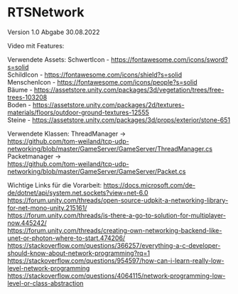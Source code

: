 # RTSNetwork
Version 1.0 Abgabe 30.08.2022

Video mit Features:

Verwendete Assets: SchwertIcon - https://fontawesome.com/icons/sword?s=solid<br>
SchildIcon - https://fontawesome.com/icons/shield?s=solid<br>
MenschenIcon - https://fontawesome.com/icons/people?s=solid<br>
Bäume - https://assetstore.unity.com/packages/3d/vegetation/trees/free-trees-103208<br>
Boden - https://assetstore.unity.com/packages/2d/textures-materials/floors/outdoor-ground-textures-12555<br>
Steine - https://assetstore.unity.com/packages/3d/props/exterior/stone-651<br>


Verwendete Klassen:
ThreadManager -><br>
https://github.com/tom-weiland/tcp-udp-networking/blob/master/GameServer/GameServer/ThreadManager.cs<br>
Packetmanager -><br>
https://github.com/tom-weiland/tcp-udp-networking/blob/master/GameServer/GameServer/Packet.cs<br>

Wichtige Links für die Vorarbeit:
https://docs.microsoft.com/de-de/dotnet/api/system.net.sockets?view=net-6.0<br>
https://forum.unity.com/threads/open-source-udpkit-a-networking-library-for-net-mono-unity.215161/<br>
https://forum.unity.com/threads/is-there-a-go-to-solution-for-multiplayer-now.445242/<br>
https://forum.unity.com/threads/creating-own-networking-backend-like-unet-or-photon-where-to-start.474206/<br>
https://stackoverflow.com/questions/366257/everything-a-c-developer-should-know-about-network-programming?rq=1<br>
https://stackoverflow.com/questions/954597/how-can-i-learn-really-low-level-network-programming<br>
https://stackoverflow.com/questions/4064115/network-programming-low-level-or-class-abstraction<br>
